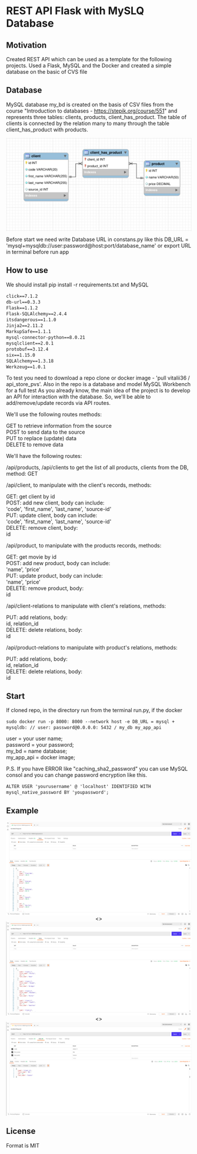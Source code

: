# REST API Flask with MySLQ Database

## Motivation
Created REST API which can be used as a template for the following projects. 
Used a Flask, MySQL and the Docker and created a simple database on the basic of CVS file

## Database
MySQL database my_bd is created on the basis of CSV files from the course "Introduction to databases - https://stepik.org/course/551" and represents three tables: clients, products, 
client_has_product. The table of clients is connected by the relation many to many through the table client_has_product with products.

<div align="center">
    <img align="center" src="https://github.com/Vitalii36/Flask_Docker_RESTful-APIs_Project/blob/master/image_readme/Database_my_db.png?raw=true">
</div>

Before start we need write Database URL in constans.py like this
DB_URL = 'mysql+mysqldb://user:password@host:port/database_name' or export URL in terminal before
run app

## How to use
We should install pip install -r requirements.txt and MySQL

    click==7.1.2
    db-url==0.3.3
    Flask==1.1.2
    Flask-SQLAlchemy==2.4.4
    itsdangerous==1.1.0
    Jinja2==2.11.2
    MarkupSafe==1.1.1
    mysql-connector-python==8.0.21
    mysqlclient==2.0.1
    protobuf==3.12.4
    six==1.15.0
    SQLAlchemy==1.3.18
    Werkzeug==1.0.1

To test you need to download a repo clone or docker image - 'pull vitalii36 / api_store_pvs'. 
Also in the repo is a database and model MySQL Workbench for a full test
As you already know, the main idea of the project is to develop an API for interaction with the database. So, 
we'll be able to add/remove/update records via API routes.

We'll use the following routes methods:

GET to retrieve information from the source     
POST to send data to the source     
PUT to replace (update) data    
DELETE to remove data   
    
We'll have the following routes:

/api/products, /api/clients to get the list of all products, clients from the DB, method: GET      

/api/client, to manipulate with the client's records, methods:      
    
GET: get client by id   
POST: add new client, body can include:     
'code', 'first_name', 'last_name', 'source-id'      
PUT: update client, body can include:   
'code', 'first_name', 'last_name', 'source-id'  
DELETE: remove client, body:    
id  
    
/api/product, to manipulate with the products records, methods:
    
GET: get movie by id    
POST: add new product, body can include:    
'name', 'price'     
PUT: update product, body can include:      
'name', 'price'     
DELETE: remove product, body:   
id
    
/api/client-relations to manipulate with client's relations, methods:   
    
PUT: add relations, body:   
id, relation_id     
DELETE: delete relations, body:     
id      
    
/api/product-relations to manipulate with product's relations, methods:     
    
PUT: add relations, body:   
id, relation_id     
DELETE: delete relations, body:     
id      

## Start
If cloned repo, in the directory run from the terminal run.py, if the docker 

    sudo docker run -p 8000: 8000 --network host -e DB_URL = mysql + mysqldb: // user: password@0.0.0.0: 5432 / my_db my_app_api

user = your user name;  
password = your password;   
my_bd = name database;  
my_app_api = docker image;  

P.S.
If you have ERROR like "caching_sha2_password" you can use MySQL consol and you can
 change password encryption like this.

    ALTER USER 'yourusername' @ 'localhost' IDENTIFIED WITH mysql_native_password BY 'youpassword';

## Example
<div align="center">
    <img align="center" src="https://github.com/Vitalii36/Flask_Docker_RESTful-APIs_Project/blob/master/image_readme/Example_1.png?raw=true">
    <>
    <img align="center" src="https://github.com/Vitalii36/Flask_Docker_RESTful-APIs_Project/blob/master/image_readme/Example_2.png?raw=true">
    <>
    <img align="center" src="https://github.com/Vitalii36/Flask_Docker_RESTful-APIs_Project/blob/master/image_readme/Example_3.png?raw=true">

</div> 

## License
Format is MIT
